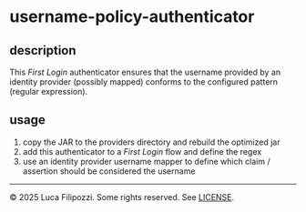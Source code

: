# username-policy-authenticator

## description

This _First Login_ authenticator ensures that the username provided by
an identity provider (possibly mapped) conforms to the configured
pattern (regular expression).

## usage

1. copy the JAR to the providers directory and rebuild the optimized jar
2. add this authenticator to a _First Login_ flow and define the regex
3. use an identity provider username mapper to define which claim /
   assertion should be considered the username

---

© 2025 Luca Filipozzi. Some rights reserved. See [LICENSE][license].

[license]: https://github.com/LucaFilipozzi/keycloak-extensions/blob/main/LICENSE.md

